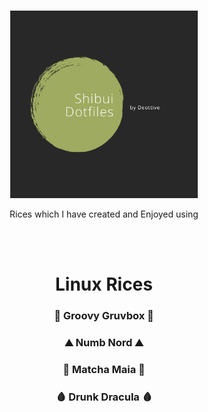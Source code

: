 <br>
<p align="center">
<img src="images/Shibui-Dotfiles.png" height="300px" width="300px"
     alt="Markdown Monster icon"/>
     <br>
</p>
<p align="center">
Rices which I have created and Enjoyed using
     </p>
<br>
<br>
<h1 align="center">Linux Rices</h1>
<h3 align="center">🏺 Groovy Gruvbox 🏺</h3>
<h3 align="center">⛰️ Numb Nord ⛰️</h3>
<h3 align="center">🍵 Matcha Maia 🍵</h3>
<h3 align="center">🩸 Drunk Dracula 🩸 </h3>

